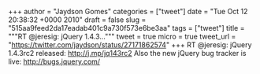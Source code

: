 
+++
author = "Jaydson Gomes"
categories = ["tweet"]
date = "Tue Oct 12 20:38:32 +0000 2010"
draft = false
slug = "515aa9feed2da17eadab401c9a730f573e6be3aa"
tags = ["tweet"]
title = """RT @jeresig: jQuery 1.4.3..."""
tweet = true
micro = true
tweet_url = "https://twitter.com/jaydson/status/27171862574"
+++
RT @jeresig: jQuery 1.4.3rc2 released: http://j.mp/jq143rc2 Also the new jQuery bug tracker is live: http://bugs.jquery.com/
